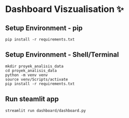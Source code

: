 # Dashboard Viszualisation ✨

## Setup Environment - pip
```
pip install -r requirements.txt
```

## Setup Environment - Shell/Terminal
```
mkdir proyek_analisis_data
cd proyek_analisis_data
python -m venv venv
source venv/Scripts/activate
pip install -r requirements.txt
```

## Run steamlit app
```
streamlit run dashboard/dashboard.py
```
